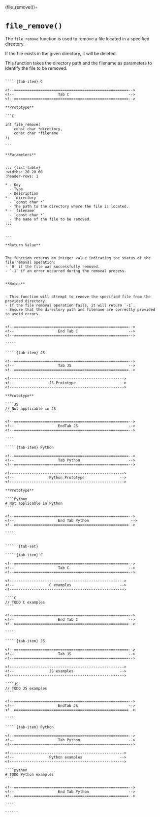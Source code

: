 <!-- ============================================================== -->
(file_remove())=
# `file_remove()`
<!-- ============================================================== -->


The `file_remove` function is used to remove a file located in a specified directory.

If the file exists in the given directory, it will be deleted.

This function takes the directory path and the filename as parameters to identify the file to be removed.


<!------------------------------------------------------------>
<!--                    Prototypes                          -->
<!------------------------------------------------------------>

``````{tab-set}

`````{tab-item} C

<!--====================================================-->
<!--                    Tab C                           -->
<!--====================================================-->

**Prototype**

```C

int file_remove(
    const char *directory,
    const char *filename
);

```

**Parameters**


::: {list-table}
:widths: 20 20 60
:header-rows: 1

* - Key
  - Type
  - Description
* - `directory`
  - `const char *`
  - The path to the directory where the file is located.
* - `filename`
  - `const char *`
  - The name of the file to be removed.
:::


---

**Return Value**


The function returns an integer value indicating the status of the file removal operation:
- `0` if the file was successfully removed.
- `-1` if an error occurred during the removal process.


**Notes**


- This function will attempt to remove the specified file from the provided directory.
- If the file removal operation fails, it will return `-1`.
- Ensure that the directory path and filename are correctly provided to avoid errors.


<!--====================================================-->
<!--                    End Tab C                       -->
<!--====================================================-->

`````

`````{tab-item} JS

<!--====================================================-->
<!--                    Tab JS                          -->
<!--====================================================-->

<!---------------------------------------------------->
<!--                JS Prototype                    -->
<!---------------------------------------------------->

**Prototype**

````JS
// Not applicable in JS
````

<!--====================================================-->
<!--                    EndTab JS                       -->
<!--====================================================-->

`````

`````{tab-item} Python

<!--====================================================-->
<!--                    Tab Python                      -->
<!--====================================================-->

<!---------------------------------------------------->
<!--                Python Prototype                -->
<!---------------------------------------------------->

**Prototype**

````Python
# Not applicable in Python
````

<!--====================================================-->
<!--                    End Tab Python                   -->
<!--====================================================-->

`````

``````

<!------------------------------------------------------------>
<!--                    Examples                            -->
<!------------------------------------------------------------>

```````{dropdown} Examples

``````{tab-set}

`````{tab-item} C

<!--====================================================-->
<!--                    Tab C                           -->
<!--====================================================-->

<!---------------------------------------------------->
<!--                C examples                      -->
<!---------------------------------------------------->

````C
// TODO C examples
````

<!--====================================================-->
<!--                    End Tab C                       -->
<!--====================================================-->

`````

`````{tab-item} JS

<!--====================================================-->
<!--                    Tab JS                          -->
<!--====================================================-->

<!---------------------------------------------------->
<!--                JS examples                     -->
<!---------------------------------------------------->

````JS
// TODO JS examples
````

<!--====================================================-->
<!--                    EndTab JS                       -->
<!--====================================================-->

`````

`````{tab-item} Python

<!--====================================================-->
<!--                    Tab Python                      -->
<!--====================================================-->

<!---------------------------------------------------->
<!--                Python examples                 -->
<!---------------------------------------------------->

````python
# TODO Python examples
````

<!--====================================================-->
<!--                    End Tab Python                  -->
<!--====================================================-->

`````

``````

```````


